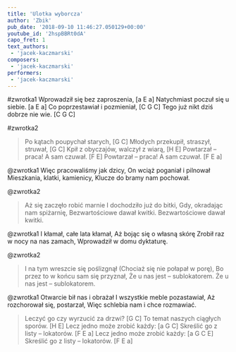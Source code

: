 ```yaml
---
title: 'Ulotka wyborcza'
author: 'Zbik'
pub_date: '2018-09-10 11:46:27.050129+00:00'
youtube_id: '2hspBBRt0dA'
capo_fret: 1
text_authors:
 - 'jacek-kaczmarski'
composers:
 - 'jacek-kaczmarski'
performers:
 - 'jacek-kaczmarski'
---
```


#zwrotka1
Wprowadził się bez zaproszenia, [a E a]
Natychmiast poczuł się u siebie. [a E a]
Co poprzestawiał i pozmieniał, [C G C]
Tego już nikt dziś dobrze nie wie. [C G C]

#zwrotka2
>Po kątach poupychał starych, [G C]
>Młodych przekupił, straszył, struwał, [G C]
>Kpił z obyczajów, walczył z wiarą, [H E]
>Powtarzał – praca! A sam czuwał. [F E]
>Powtarzał – praca! A sam czuwał. [F E a]

@zwrotka1
Więc pracowaliśmy jak dzicy,
On wciąż poganiał i pilnował
Mieszkania, klatki, kamienicy,
Klucze do bramy nam pochował.

@zwrotka2
>Aż się zaczęło robić marnie
>I dochodziło już do bitki,
>Gdy, okradając nam spiżarnię,
>Bezwartościowe dawał kwitki.
>Bezwartościowe dawał kwitki.

@zwrotka1
I kłamał, całe lata kłamał,
Aż bojąc się o własną skórę
Zrobił raz w nocy na nas zamach,
Wprowadził w domu dyktaturę.

@zwrotka2
>I na tym wreszcie się poślizgnął
>(Chociaż się nie połapał w porę),
>Bo przez to w końcu sam się przyznał,
>Że u nas jest – sublokatorem.
>Że u nas jest – sublokatorem.

@zwrotka1
Otwarcie bił nas i obrażał
I wszystkie meble pozastawiał,
Aż rozchorował się, postarzał,
Więc schlebia nam i chce rozmawiać.

>Leczyć go czy wyrzucić za drzwi? [G C]
>To temat naszych ciągłych sporów. [H E]
>Lecz jedno może zrobić każdy: [a G C]
>Skreślić go z listy – lokatorów. [F E a]
>Lecz jedno może zrobić każdy: [a G C E]
>Skreślić go z listy – lokatorów. [F E a]